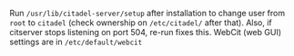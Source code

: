 Run `/usr/lib/citadel-server/setup` after installation to change user from `root` to `citadel` (check ownership on `/etc/citadel/` after that).
Also, if citserver stops listening on port 504, re-run fixes this.
WebCit (web GUI) settings are in `/etc/default/webcit`
